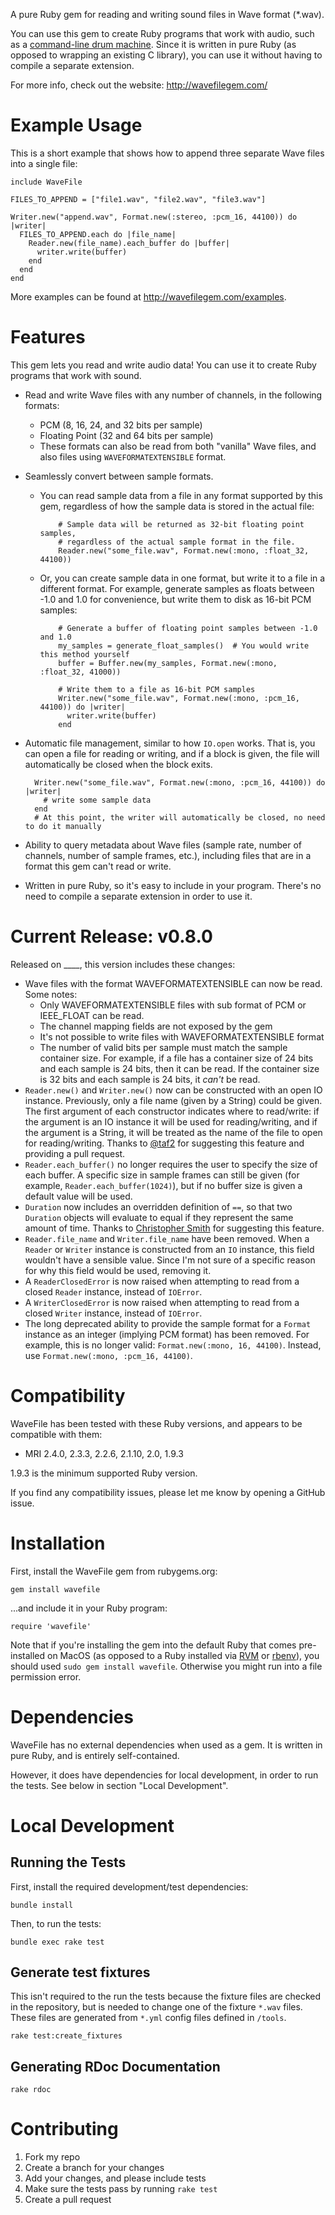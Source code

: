 A pure Ruby gem for reading and writing sound files in Wave format (*.wav).

You can use this gem to create Ruby programs that work with audio, such as a [command-line drum machine](http://beatsdrummachine.com). Since it is written in pure Ruby (as opposed to wrapping an existing C library), you can use it without having to compile a separate extension.

For more info, check out the website: <http://wavefilegem.com/>

# Example Usage

This is a short example that shows how to append three separate Wave files into a single file:

```require 'wavefile'
include WaveFile

FILES_TO_APPEND = ["file1.wav", "file2.wav", "file3.wav"]

Writer.new("append.wav", Format.new(:stereo, :pcm_16, 44100)) do |writer|
  FILES_TO_APPEND.each do |file_name|
    Reader.new(file_name).each_buffer do |buffer|
      writer.write(buffer)
    end
  end
end
```

More examples can be found at <http://wavefilegem.com/examples>.


# Features

This gem lets you read and write audio data! You can use it to create Ruby programs that work with sound.

* Read and write Wave files with any number of channels, in the following formats:
  * PCM (8, 16, 24, and 32 bits per sample)
  * Floating Point (32 and 64 bits per sample)
  * These formats can also be read from both "vanilla" Wave files, and also files using `WAVEFORMATEXTENSIBLE` format.
* Seamlessly convert between sample formats.
  * You can read sample data from a file in any format supported by this gem, regardless of how the sample data is stored in the actual file:

            # Sample data will be returned as 32-bit floating point samples,
            # regardless of the actual sample format in the file.
            Reader.new("some_file.wav", Format.new(:mono, :float_32, 44100))

  * Or, you can create sample data in one format, but write it to a file in a different format. For example, generate samples as floats between -1.0 and 1.0 for convenience, but write them to disk as 16-bit PCM samples:

            # Generate a buffer of floating point samples between -1.0 and 1.0
            my_samples = generate_float_samples()  # You would write this method yourself
            buffer = Buffer.new(my_samples, Format.new(:mono, :float_32, 41000))
            
            # Write them to a file as 16-bit PCM samples
            Writer.new("some_file.wav", Format.new(:mono, :pcm_16, 44100)) do |writer|
              writer.write(buffer)
            end

* Automatic file management, similar to how `IO.open` works. That is, you can open a file for reading or writing, and if a block is given, the file will automatically be closed when the block exits.

        Writer.new("some_file.wav", Format.new(:mono, :pcm_16, 44100)) do |writer|
          # write some sample data
        end
        # At this point, the writer will automatically be closed, no need to do it manually

* Ability to query metadata about Wave files (sample rate, number of channels, number of sample frames, etc.), including files that are in a format this gem can't read or write.
* Written in pure Ruby, so it's easy to include in your program. There's no need to compile a separate extension in order to use it.


# Current Release: v0.8.0

Released on ____, this version includes these changes:

* Wave files with the format WAVEFORMATEXTENSIBLE can now be read. Some notes:
  * Only WAVEFORMATEXTENSIBLE files with sub format of PCM or IEEE_FLOAT can be read.
  * The channel mapping fields are not exposed by the gem
  * It's not possible to write files with WAVEFORMATEXTENSIBLE format
  * The number of valid bits per sample must match the sample container size. For example, if a file has a container size of 24 bits and each sample is 24 bits, then it can be read. If the container size is 32 bits and each sample is 24 bits, it _can't_ be read.
* `Reader.new()` and `Writer.new()` now can be constructed with an open IO instance. Previously, only a file name (given by a String) could be given. The first argument of each constructor indicates where to read/write: if the argument is an IO instance it will be used for reading/writing, and if the argument is a String, it will be treated as the name of the file to open for reading/writing. Thanks to [@taf2](https://github.com/taf2) for suggesting this feature and providing a pull request.
* `Reader.each_buffer()` no longer requires the user to specify the size of each buffer. A specific size in sample frames can still be given (for example, `Reader.each_buffer(1024)`), but if no buffer size is given a default value will be used.
* `Duration` now includes an overridden definition of `==`, so that two `Duration` objects will evaluate to equal if they represent the same amount of time. Thanks to [Christopher Smith](https://github.com/chrylis) for suggesting this feature.
* `Reader.file_name` and `Writer.file_name` have been removed. When a `Reader` or `Writer` instance is constructed from an `IO` instance, this field wouldn't have a sensible value. Since I'm not sure of a specific reason for why this field would be used, removing it.
* A `ReaderClosedError` is now raised when attempting to read from a closed `Reader` instance, instead of `IOError`.
* A `WriterClosedError` is now raised when attempting to read from a closed `Writer` instance, instead of `IOError`.
* The long deprecated ability to provide the sample format for a `Format` instance as an integer (implying PCM format) has been removed. For example, this is no longer valid: `Format.new(:mono, 16, 44100)`. Instead, use `Format.new(:mono, :pcm_16, 44100)`.


# Compatibility

WaveFile has been tested with these Ruby versions, and appears to be compatible with them:

* MRI 2.4.0, 2.3.3, 2.2.6, 2.1.10, 2.0, 1.9.3

1.9.3 is the minimum supported Ruby version.

If you find any compatibility issues, please let me know by opening a GitHub issue.


# Installation

First, install the WaveFile gem from rubygems.org:

    gem install wavefile

...and include it in your Ruby program:

    require 'wavefile'

Note that if you're installing the gem into the default Ruby that comes pre-installed on MacOS (as opposed to a Ruby installed via [RVM](http://rvm.io/) or [rbenv](https://github.com/sstephenson/rbenv/)), you should used `sudo gem install wavefile`. Otherwise you might run into a file permission error.


# Dependencies

WaveFile has no external dependencies when used as a gem. It is written in pure Ruby, and is entirely self-contained.

However, it does have dependencies for local development, in order to run the tests. See below in section "Local Development".


# Local Development

## Running the Tests

First, install the required development/test dependencies:

    bundle install

Then, to run the tests:

    bundle exec rake test

## Generate test fixtures

This isn't required to the run the tests because the fixture files are checked in the repository, but is needed to change one of the fixture `*.wav` files. These files are generated from `*.yml` config files defined in `/tools`.

    rake test:create_fixtures

## Generating RDoc Documentation

    rake rdoc


# Contributing

1. Fork my repo
2. Create a branch for your changes
3. Add your changes, and please include tests
4. Make sure the tests pass by running `rake test`
5. Create a pull request
